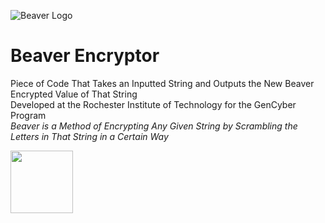 ![Beaver Logo](http://www.clker.com/cliparts/f/b/5/1/13201710641654896722Cartoon%20Beaver.svg.hi.png)
# Beaver Encryptor
Piece of Code That Takes an Inputted String and Outputs the New Beaver Encrypted Value of That String  
Developed at the Rochester Institute of Technology for the GenCyber Program  
*Beaver is a Method of Encrypting Any Given String by Scrambling the Letters in That String in a Certain Way*  
  
<a href="https://www.linkedin.com/in/simon-narang-76a2a2bb?trk=hp-identity-photo"><img src="https://upload.wikimedia.org/wikipedia/commons/thumb/d/d4/Rochester_Institute_of_Technology_seal.svg/2000px-Rochester_Institute_of_Technology_seal.svg.png" height="100" width="100"></a>
